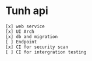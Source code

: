 # Tunh api

    [x] web service
    [x] UI Arch
    [x] db and migration
    [ ] Endpoint
    [x] CI for security scan
    [ ] CI for intergration testing